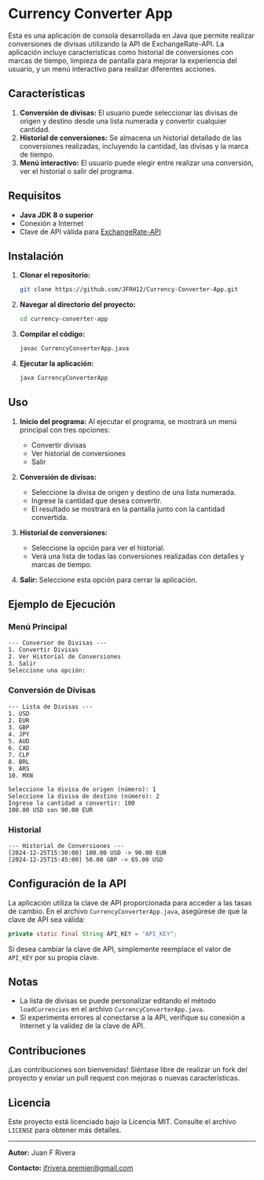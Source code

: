 # Currency Converter App

Esta es una aplicación de consola desarrollada en Java que permite realizar conversiones de divisas utilizando la API de ExchangeRate-API. La aplicación incluye características como historial de conversiones con marcas de tiempo, limpieza de pantalla para mejorar la experiencia del usuario, y un menú interactivo para realizar diferentes acciones.

## Características

1. **Conversión de divisas:** El usuario puede seleccionar las divisas de origen y destino desde una lista numerada y convertir cualquier cantidad.
2. **Historial de conversiones:** Se almacena un historial detallado de las conversiones realizadas, incluyendo la cantidad, las divisas y la marca de tiempo.
3. **Menú interactivo:** El usuario puede elegir entre realizar una conversión, ver el historial o salir del programa.


## Requisitos

- **Java JDK 8 o superior**
- Conexión a Internet
- Clave de API válida para [ExchangeRate-API](https://app.exchangerate-api.com/)

## Instalación

1. **Clonar el repositorio:**
   ```bash
   git clone https://github.com/JFRH12/Currency-Converter-App.git
   ```
2. **Navegar al directorio del proyecto:**
   ```bash
   cd currency-converter-app
   ```
3. **Compilar el código:**
   ```bash
   javac CurrencyConverterApp.java
   ```
4. **Ejecutar la aplicación:**
   ```bash
   java CurrencyConverterApp
   ```

## Uso

1. **Inicio del programa:** Al ejecutar el programa, se mostrará un menú principal con tres opciones:
   - Convertir divisas
   - Ver historial de conversiones
   - Salir

2. **Conversión de divisas:**
   - Seleccione la divisa de origen y destino de una lista numerada.
   - Ingrese la cantidad que desea convertir.
   - El resultado se mostrará en la pantalla junto con la cantidad convertida.

3. **Historial de conversiones:**
   - Seleccione la opción para ver el historial.
   - Verá una lista de todas las conversiones realizadas con detalles y marcas de tiempo.

4. **Salir:** Seleccione esta opción para cerrar la aplicación.

## Ejemplo de Ejecución

### Menú Principal
```
--- Conversor de Divisas ---
1. Convertir Divisas
2. Ver Historial de Conversiones
3. Salir
Seleccione una opción:
```

### Conversión de Divisas
```
--- Lista de Divisas ---
1. USD
2. EUR
3. GBP
4. JPY
5. AUD
6. CAD
7. CLP
8. BRL
9. ARS
10. MXN

Seleccione la divisa de origen (número): 1
Seleccione la divisa de destino (número): 2
Ingrese la cantidad a convertir: 100
100.00 USD son 90.00 EUR
```

### Historial
```
--- Historial de Conversiones ---
[2024-12-25T15:30:00] 100.00 USD -> 90.00 EUR
[2024-12-25T15:45:00] 50.00 GBP -> 65.00 USD
```

## Configuración de la API

La aplicación utiliza la clave de API proporcionada para acceder a las tasas de cambio. En el archivo `CurrencyConverterApp.java`, asegúrese de que la clave de API sea válida:
```java
private static final String API_KEY = "API_KEY";
```

Si desea cambiar la clave de API, simplemente reemplace el valor de `API_KEY` por su propia clave.

## Notas

- La lista de divisas se puede personalizar editando el método `loadCurrencies` en el archivo `CurrencyConverterApp.java`.
- Si experimenta errores al conectarse a la API, verifique su conexión a Internet y la validez de la clave de API.

## Contribuciones

¡Las contribuciones son bienvenidas! Siéntase libre de realizar un fork del proyecto y enviar un pull request con mejoras o nuevas características.

## Licencia

Este proyecto está licenciado bajo la Licencia MIT. Consulte el archivo `LICENSE` para obtener más detalles.

---

**Autor:**
Juan F Rivera

**Contacto:**
jfrivera.premier@gmail.com

